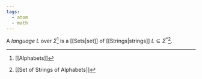 ```yaml
---
tags:
  - atom
  - math
---
```

A *language* $L$ over $\Sigma$[^1] is a [[Sets|set]] of [[Strings|strings]] $L \subseteq \Sigma^*$[^2].

[^1]: [[Alphabets]]
[^2]: [[Set of Strings of Alphabets]]
